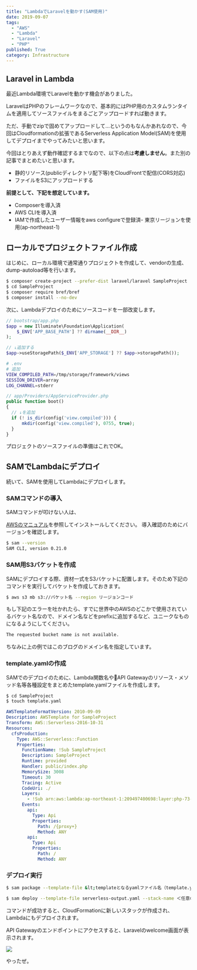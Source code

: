 ```yaml
---
title: "LambdaでLaravelを動かす(SAM使用)"
date: 2019-09-07
tags:
  - "AWS"
  - "Lambda"
  - "Laravel"
  - "PHP"
published: True
category: Infrastructure
---
```

## **Laravel in Lambda**

最近Lambda環境でLaravelを動かす機会がありました。

LaravelはPHPのフレームワークなので、基本的にはPHP用のカスタムランタイムを適用してソースファイルをまるごとアップロードすれば動きます。 

ただ、手動でzipで固めてアップロードして&#8230;というのもなんかあれなので、今回はCloudformationの拡張であるServerless Application Model(SAM)を使用してデプロイまでやってみたいと思います。   

<!--more-->
  
今回はとりあえず動作確認するまでなので、以下の点は**考慮しません**。また別の記事でまとめたいと思います。 

  * 静的リソース(publicディレクトリ配下等)をCloudFrontで配信(CORS対応)
  * ファイルをS3にアップロードする

**前提として、下記を想定しています。** 

  * Composerを導入済
  * AWS CLIを導入済
  * IAMで作成したユーザー情報をaws configureで登録済- 東京リージョンを使用(ap-northeast-1)

## **ローカルでプロジェクトファイル作成**

はじめに、ローカル環境で通常通りプロジェクトを作成して、vendorの生成、dump-autoload等を行います。 

```bash
$ composer create-project --prefer-dist laravel/laravel SampleProject
$ cd SampleProject
$ composer require bref/bref
$ composer install --no-dev
```

次に、Lambdaデプロイのためにソースコードを一部改変します。 

```php
// bootstrap/app.php
$app = new Illuminate\Foundation\Application(
    $_ENV['APP_BASE_PATH'] ?? dirname(__DIR__)
);

// ↓追加する
$app->useStoragePath($_ENV['APP_STORAGE'] ?? $app->storagePath());
```

```bash
# .env
# 追加
VIEW_COMPILED_PATH=/tmp/storage/framework/views
SESSION_DRIVER=array
LOG_CHANNEL=stderr
```

```php
// app/Providers/AppServiceProvider.php
public function boot()
{
  // ↓を追加
  if (! is_dir(config('view.compiled'))) {
      mkdir(config('view.compiled'), 0755, true);
  }
}
```

プロジェクトのソースファイルの準備はこれでOK。 

## **SAMでLambdaにデプロイ**

続いて、SAMを使用してLambdaにデプロイします。 

### **SAMコマンドの導入**

SAMコマンドが叩けない人は、

[AWSのマニュアル][1]を参照してインストールしてください。 導入確認のためにバージョンを確認します。 

```bash
$ sam --version
SAM CLI, version 0.21.0
```

### **SAM用S3バケットを作成**

SAMにデプロイする際、資材一式をS3バケットに配置します。そのため下記のコマンドを実行してバケットを作成しておきます。 

```bash
$ aws s3 mb s3://バケット名 --region リージョンコード
```

もし下記のエラーを吐かれたら、すでに世界中のAWSのどこかで使用されているバケット名なので、ドメイン名などをprefixに追加するなど、ユニークなものになるようにしてください。 

```bash
The requested bucket name is not available.
```

ちなみに上の例ではこのブログのドメイン名を指定しています。 

### **template.yamlの作成**

SAMでのデプロイのために、Lambda関数名やAPI Gatewayのリソース・メソッド名等各種設定をまとめたtemplate.yamlファイルを作成します。 

```bash
$ cd SampleProject
$ touch template.yaml
```

```yaml
AWSTemplateFormatVersion: 2010-09-09
Description: AWSTemplate for SampleProject
Transform: AWS::Serverless-2016-10-31
Resources:
  cfsProduction:
    Type: AWS::Serverless::Function
    Properties:
      FunctionName: !Sub SampleProject
      Description: SampleProject
      Runtime: provided
      Handler: public/index.php
      MemorySize: 3008
      Timeout: 30
      Tracing: Active
      CodeUri: ./
      Layers:
        - !Sub arn:aws:lambda:ap-northeast-1:209497400698:layer:php-73-fpm:7
      Events:
        api:
          Type: Api
          Properties:
            Path: /{proxy+}
            Method: ANY
        api:
          Type: Api
          Properties:
            Path: /
            Method: ANY
```

### **デプロイ実行**

```bash
$ sam package --template-file &lt;templateとなるyamlファイル名（template.yaml等）> --output-template-file serverless-output.yaml --s3-bucket ＜先ほど作成したSAM用バケット名＞

$ sam deploy --template-file serverless-output.yaml --stack-name ＜任意のスタック名＞  --capabilities CAPABILITY_IAM
```

コマンドが成功すると、CloudFormationに新しいスタックが作成され、Lambdaにもデプロイされます。 

API Gatewayのエンドポイントにアクセスすると、Laravelのwelcome画面が表示されます。

![](../../../../gridsome-flex-markdown-starter/src/assets/images/old/wordpress/laravel.png)

やったぜ。

 [1]: https://docs.aws.amazon.com/ja_jp/serverless-application-model/latest/developerguide/serverless-sam-cli-install.html
